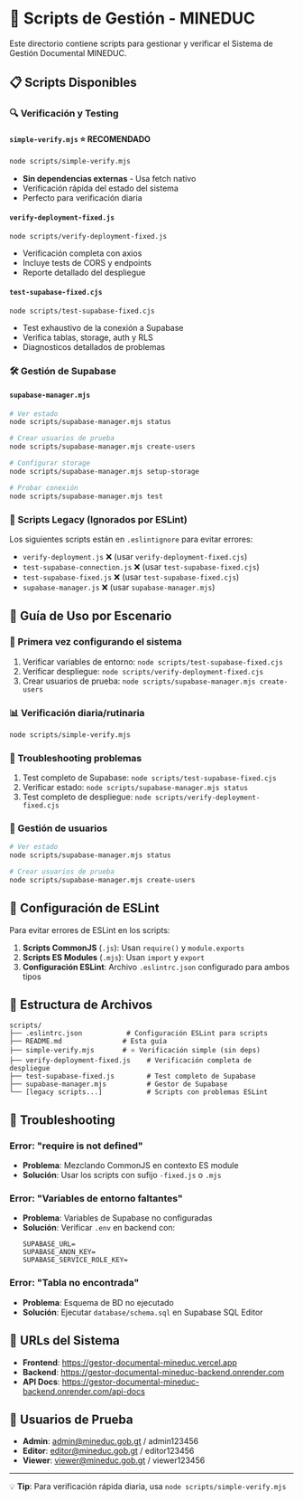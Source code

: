# 📜 Scripts de Gestión - MINEDUC

Este directorio contiene scripts para gestionar y verificar el Sistema de Gestión Documental MINEDUC.

## 📋 Scripts Disponibles

### 🔍 Verificación y Testing

#### `simple-verify.mjs` ⭐ **RECOMENDADO**
```bash
node scripts/simple-verify.mjs
```
- **Sin dependencias externas** - Usa fetch nativo
- Verificación rápida del estado del sistema
- Perfecto para verificación diaria

#### `verify-deployment-fixed.js`
```bash
node scripts/verify-deployment-fixed.js
```
- Verificación completa con axios
- Incluye tests de CORS y endpoints
- Reporte detallado del despliegue

#### `test-supabase-fixed.cjs`
```bash
node scripts/test-supabase-fixed.cjs
```
- Test exhaustivo de la conexión a Supabase
- Verifica tablas, storage, auth y RLS
- Diagnosticos detallados de problemas

### 🛠️ Gestión de Supabase

#### `supabase-manager.mjs`
```bash
# Ver estado
node scripts/supabase-manager.mjs status

# Crear usuarios de prueba
node scripts/supabase-manager.mjs create-users

# Configurar storage
node scripts/supabase-manager.mjs setup-storage

# Probar conexión
node scripts/supabase-manager.mjs test
```

### 🚨 Scripts Legacy (Ignorados por ESLint)

Los siguientes scripts están en `.eslintignore` para evitar errores:
- `verify-deployment.js` ❌ (usar `verify-deployment-fixed.cjs`)
- `test-supabase-connection.js` ❌ (usar `test-supabase-fixed.cjs`)
- `test-supabase-fixed.js` ❌ (usar `test-supabase-fixed.cjs`)
- `supabase-manager.js` ❌ (usar `supabase-manager.mjs`)

## 🎯 Guía de Uso por Escenario

### 🚀 Primera vez configurando el sistema
1. Verificar variables de entorno: `node scripts/test-supabase-fixed.cjs`
2. Verificar despliegue: `node scripts/verify-deployment-fixed.cjs`
3. Crear usuarios de prueba: `node scripts/supabase-manager.mjs create-users`

### 📊 Verificación diaria/rutinaria
```bash
node scripts/simple-verify.mjs
```

### 🔧 Troubleshooting problemas
1. Test completo de Supabase: `node scripts/test-supabase-fixed.cjs`
2. Verificar estado: `node scripts/supabase-manager.mjs status`
3. Test completo de despliegue: `node scripts/verify-deployment-fixed.cjs`

### 👥 Gestión de usuarios
```bash
# Ver estado
node scripts/supabase-manager.mjs status

# Crear usuarios de prueba
node scripts/supabase-manager.mjs create-users
```

## 🔧 Configuración de ESLint

Para evitar errores de ESLint en los scripts:

1. **Scripts CommonJS** (`.js`): Usan `require()` y `module.exports`
2. **Scripts ES Modules** (`.mjs`): Usan `import` y `export`
3. **Configuración ESLint**: Archivo `.eslintrc.json` configurado para ambos tipos

## 📂 Estructura de Archivos

```
scripts/
├── .eslintrc.json           # Configuración ESLint para scripts
├── README.md               # Esta guía
├── simple-verify.mjs       # ⭐ Verificación simple (sin deps)
├── verify-deployment-fixed.js    # Verificación completa de despliegue
├── test-supabase-fixed.js        # Test completo de Supabase
├── supabase-manager.mjs          # Gestor de Supabase
└── [legacy scripts...]           # Scripts con problemas ESLint
```

## 🚨 Troubleshooting

### Error: "require is not defined"
- **Problema**: Mezclando CommonJS en contexto ES module
- **Solución**: Usar los scripts con sufijo `-fixed.js` o `.mjs`

### Error: "Variables de entorno faltantes"
- **Problema**: Variables de Supabase no configuradas
- **Solución**: Verificar `.env` en backend con:
  ```
  SUPABASE_URL=
  SUPABASE_ANON_KEY=
  SUPABASE_SERVICE_ROLE_KEY=
  ```

### Error: "Tabla no encontrada"
- **Problema**: Esquema de BD no ejecutado
- **Solución**: Ejecutar `database/schema.sql` en Supabase SQL Editor

## 🎯 URLs del Sistema

- **Frontend**: https://gestor-documental-mineduc.vercel.app
- **Backend**: https://gestor-documental-mineduc-backend.onrender.com
- **API Docs**: https://gestor-documental-mineduc-backend.onrender.com/api-docs

## 👥 Usuarios de Prueba

- **Admin**: admin@mineduc.gob.gt / admin123456
- **Editor**: editor@mineduc.gob.gt / editor123456
- **Viewer**: viewer@mineduc.gob.gt / viewer123456

---

💡 **Tip**: Para verificación rápida diaria, usa `node scripts/simple-verify.mjs`